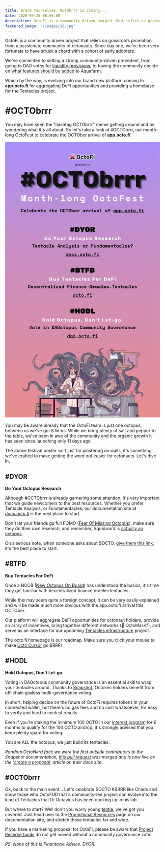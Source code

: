 ```yaml
---
title: Brace Yourselves, OCTObrrr is coming...
date: 2020-09-25 06:00:00
description: OctoFi is a community driven project that relies on grassroots promotion from a passionate community of octonauts.
featured_image: '/images/16.jpg'
---
```


OctoFi is a community driven project that relies on grassroots promotion from a passionate community of octonauts. Since day one, we've been very fortunate to have struck a chord with a cohort of early adopters. 

We've committed to setting a strong community-driven precedent, from going to DAO votes for [liquidity provisions](https://snapshot.page/#/octofi/proposal/QmUTqc1mXiVkZ4xTnJCBK3ExNHwQkxCZGrkx5D9EA83iBZ), to having the community decide on [what features should be added](https://snapshot.page/#/octofi/proposal/QmPiv1s8wC3m6DbmR8PHbiMBu4VgxTneTqn2qKdReoAnHm) to Aquafarm. 

Which by the way, is evolving into our brand new platform coming to **app.octo.fi** for aggregating DeFi opportunities and providing a homebase for the Tentacles project.

# \#OCTObrrr

You may have seen the "hashtag OCTObrrr" meme getting around and be wondering what it's all about. So let's take a look at \#OCTObrrr, our month-long OctoFest to celebrate the OCTOber arrival of **app.octo.fi**!

![](/images/octobrrr.jpg)

You may be aware already that the OctoFi team is just one octopus, between us we've got 8 limbs. While we bring plenty of salt and pepper to the table, we've been in awe of the community and the organic growth it has seen since launching only 11 days ago.

The above festival poster isn't just for plastering on walls, it's something we've crafted to make getting the word out easier for octonauts. Let's dive in.

## \#DYOR

**Do Your Octopus Research**

Although #OCTObrrr is already garnering some attention, it's very important that we guide newcomers to the best resources. Whether you prefer Tentacle Analysis, or Fundamentacles, our documentation site at [docs.octo.fi](https://docs.octo.fi) is the best place to start.

Don't let your friends go full FOMO ([Fear Of Missing Octopus](https://docs.octo.fi/docs/resources/glossary/#fomo)), make sure they do their own research, and remember, Squidward is [actually an octopus](https://docs.octo.fi/docs/resources/glossary/#squidward).

On a serious note, when someone asks about $OCTO, [give them this link](https://docs.octo.fi/docs/octoken/), it's the best place to start.

## \#BTFD

**Buy Tentacles For DeFi**

Once a NOOB ([New Octopus On Board](https://docs.octo.fi/docs/resources/glossary/#noob)) has understood the basics, it's time they get familiar with decentralized finance <s>oracles</s> tentacles. 

While this may seem quite a foreign concept, it can be very easily explained and will be made much more obvious with the app.octo.fi arrival this OCTOber. 

Our platform will aggregate DeFi opportunities for octonaut holders, provide an array of incentives, bring together different networks (🐙 OctoMask?), and serve as an interface for our upcoming [Tentacles infrastructure](/blog/defi-infra) project.

The octo.fi homepage is our roadmap. Make sure you click your mouse to make [Octo Cursor](https://docs.octo.fi/docs/resources/glossary/#octo-cursor) go BRRR!

## \#HODL

**Hold Octopus, Don't Let-go.**

Voting in DAOctopus community governance is an essential skill to wrap your tentacles around. Thanks to [Snapshot](https://snapshot.page), Octoken holders benefit from off-chain gasless multi-governance voting. 

In short, helping decide on the future of OctoFi requires tokens in your connected wallet, but there's no gas fees and no cost whatsoever, for easy to verify and hard to contest results.

Even if you're staking the minimum 100 OCTO in our [interest program](https://docs.octo.fi/docs/aquafarm/interest-program/) for 6 months to qualify for the 100 OCTO airdrop, it's strongly advised that you keep plenty spare for voting. 

You are ALL the octopus, we just build its tentacles.

*Random OctoNerd fact: we were the first outside contributors to the Snapshot documentation, [this pull request](https://github.com/bonustrack/snapshot-docs/pull/1) was merged and is now live as the ['create a proposal'](https://docs.snapshot.page/guides/create-a-proposal) article on their docs site.*

## \#OCTObrrr

Ok, back to the main event... Let's celebrate $OCTO \#BRRR like Chads and show those who OctoFUD that a community-led project can evolve into the kind of Tentacles that Dr Octavius has been cooking up in his lab. 

But where to start? Well don't you worry young [tentie](0x7240ac91f01233baaf8b064248e80feaa5912ba3), we've got you covered. Just head over to the [Promotional Resources](https://docs.octo.fi/docs/resources/promotion/) page on our documentation site, and stretch those tentacles far and wide. 

If you have a marketing proposal for OctoFi, please be aware that [Project Reserve funds](https://etherscan.io/address/0xd06777d9b02f677214073cc3c5338904cba7894a) do not get moved without a community governance vote. 

*PS. None of this is Finantacle Advice. DYOR.*
